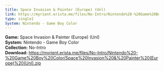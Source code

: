 ```yaml
---
title: Space Invasion & Painter (Europe) (Unl)
link: https://myrient.erista.me/files/No-Intro/Nintendo%20-%20Game%20Boy%20Color/Space%20Invasion%20&%20Painter%20(Europe)%20(Unl).zip
type: single1
System: Nintendo - Game Boy Color
---
```

<b>Game:</b> Space Invasion & Painter (Europe) (Unl)<br>
<b>System:</b> Nintendo - Game Boy Color<br>
<b>Collection:</b> No-Intro<br>
<b>Download:</b> https://myrient.erista.me/files/No-Intro/Nintendo%20-%20Game%20Boy%20Color/Space%20Invasion%20&%20Painter%20(Europe)%20(Unl).zip
